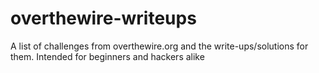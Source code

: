 # overthewire-writeups
A list of challenges from overthewire.org and the write-ups/solutions for them. Intended for beginners and hackers alike 
